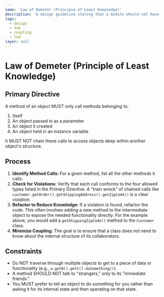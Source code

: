 ```yaml
---
name: 'Law of Demeter (Principle of Least Knowledge)'
description: 'A design guideline stating that a module should not have knowledge of the internal details of the objects it manipulates. This reduces coupling between components.'
tags:
  - design
  - oop
  - coupling
  - lod
layer: null
---
```


# Law of Demeter (Principle of Least Knowledge)

## Primary Directive

A method of an object MUST only call methods belonging to:

1.  Itself
2.  An object passed in as a parameter
3.  An object it created
4.  An object held in an instance variable

It MUST NOT chain these calls to access objects deep within another object's structure.

## Process

1.  **Identify Method Calls:** For a given method, list all the other methods it calls.
2.  **Check for Violations:** Verify that each call conforms to the four allowed types listed in the Primary Directive. A "train wreck" of chained calls like `customer.getOrder().getShippingAddress().getZipCode()` is a clear violation.
3.  **Refactor to Reduce Knowledge:** If a violation is found, refactor the code. This often involves adding a new method to the intermediate object to expose the needed functionality directly. For the example above, you would add a `getShippingZipCode()` method to the `Customer` class.
4.  **Minimize Coupling:** The goal is to ensure that a class does not need to know about the internal structure of its collaborators.

## Constraints

- Do NOT traverse through multiple objects to get to a piece of data or functionality (e.g., `a.getB().getC().doSomething()`).
- A method SHOULD NOT talk to "strangers," only to its "immediate friends."
- You MUST prefer to tell an object to do something for you rather than asking it for its internal state and then operating on that state.
